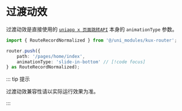 # 过渡动效

过渡动效是直接使用的 [`uniapp x 页面跳转API`](https://doc.dcloud.net.cn/uni-app-x/api/navigator.html) 本身的 `animationType` 参数。

```ts
import { RouteRecordNormalized } from '@/uni_modules/kux-router';

router.push({
    path: '/pages/home/index',
    animationType: 'slide-in-bottom' // [!code focus]
} as RouteRecordNormalized);
```

::: tip 提示

过渡动效兼容性请以实际运行效果为准。

:::

